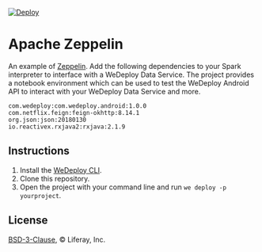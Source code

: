 [![Deploy](https://cdn.wedeploy.com/images/deploy.svg)](https://console.wedeploy.com/deploy?repo=https://github.com/vishal-reddy/zeppelin-example)

# Apache Zeppelin

An example of [Zeppelin](https://hub.docker.com/r/apache/zeppelin/). Add the following dependencies to your Spark interpreter to interface with a WeDeploy Data Service. The project provides a notebook environment which can be used to test the WeDeploy Android API to interact with your WeDeploy Data Service and more.

```
com.wedeploy:com.wedeploy.android:1.0.0
com.netflix.feign:feign-okhttp:8.14.1
org.json:json:20180130
io.reactivex.rxjava2:rxjava:2.1.9
```

## Instructions

1. Install the [WeDeploy CLI](https://wedeploy.com/docs/intro/using-the-command-line/).
2. Clone this repository.
3. Open the project with your command line and run `we deploy -p yourproject`.

## License

[BSD-3-Clause](./LICENSE.md), © Liferay, Inc.
